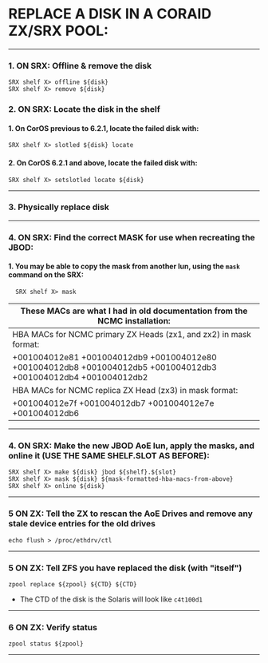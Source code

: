 
# REPLACE A DISK IN A CORAID ZX/SRX POOL:
----
### 1. ON SRX: Offline & remove the disk
    SRX shelf X> offline ${disk}
    SRX shelf X> remove ${disk}

### 2. ON SRX: Locate the disk in the shelf
  #### 1. On CorOS previous to 6.2.1, locate the failed disk with:
    SRX shelf X> slotled ${disk} locate

  #### 2. On CorOS 6.2.1 and above, locate the failed disk with:
    SRX shelf X> setslotled locate ${disk}
----
### 3. Physically replace disk
----
### 4. ON SRX: Find the correct MASK for use when recreating the JBOD:

  #### 1. You may be able to copy the mask from another lun, using the `mask` command on the SRX:
      SRX shelf X> mask

| These MACs are what I had in old documentation from the NCMC installation:
|---------------------------------------------------------------------------------------------------
| HBA MACs for NCMC primary ZX Heads (zx1, and zx2) in mask format:
| +001004012e81 +001004012db9 +001004012e80 +001004012db8 +001004012db5 +001004012db3 +001004012db4 +001004012db2
| HBA MACs for NCMC replica ZX Head (zx3) in mask format:
| +001004012e7f +001004012db7 +001004012e7e +001004012db6
 

----
### 4. ON SRX: Make the new JBOD AoE lun, apply the masks, and online it (USE THE SAME SHELF.SLOT AS BEFORE):
    SRX shelf X> make ${disk} jbod ${shelf}.${slot}
    SRX shelf X> mask ${disk} ${mask-formatted-hba-macs-from-above}
    SRX shelf X> online ${disk}
----
### 5 ON ZX: Tell the ZX to rescan the AoE Drives and remove any stale device entries for the old drives
    echo flush > /proc/ethdrv/ctl
----
### 5 ON ZX: Tell ZFS you have replaced the disk (with "itself")
    zpool replace ${zpool} ${CTD} ${CTD}

 * The CTD of the disk is the Solaris will look like `c4t100d1`


----
### 6 ON ZX: Verify status
    zpool status ${zpool}
----

